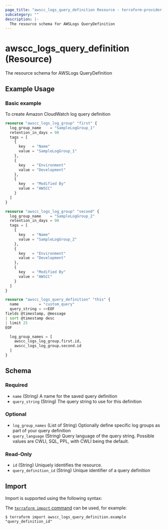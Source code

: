 ```yaml
---
page_title: "awscc_logs_query_definition Resource - terraform-provider-awscc"
subcategory: ""
description: |-
  The resource schema for AWSLogs QueryDefinition
---
```


# awscc_logs_query_definition (Resource)

The resource schema for AWSLogs QueryDefinition

## Example Usage

### Basic example
To create Amazon CloudWatch log query definition
```terraform
resource "awscc_logs_log_group" "first" {
  log_group_name    = "SampleLogGroup_1"
  retention_in_days = 90
  tags = [
    {
      key   = "Name"
      value = "SampleLogGroup_1"
    },
    {
      key   = "Environment"
      value = "Development"
    },
    {
      key   = "Modified By"
      value = "AWSCC"
    }
  ]
}

resource "awscc_logs_log_group" "second" {
  log_group_name    = "SampleLogGroup_2"
  retention_in_days = 90
  tags = [
    {
      key   = "Name"
      value = "SampleLogGroup_2"
    },
    {
      key   = "Environment"
      value = "Development"
    },
    {
      key   = "Modified By"
      value = "AWSCC"
    }
  ]
}

resource "awscc_logs_query_definition" "this" {
  name         = "custom_query"
  query_string = <<EOF
fields @timestamp, @message
| sort @timestamp desc
| limit 25
EOF

  log_group_names = [
    awscc_logs_log_group.first.id,
    awscc_logs_log_group.second.id
  ]
}
```

<!-- schema generated by tfplugindocs -->
## Schema

### Required

- `name` (String) A name for the saved query definition
- `query_string` (String) The query string to use for this definition

### Optional

- `log_group_names` (List of String) Optionally define specific log groups as part of your query definition
- `query_language` (String) Query language of the query string. Possible values are CWLI, SQL, PPL, with CWLI being the default.

### Read-Only

- `id` (String) Uniquely identifies the resource.
- `query_definition_id` (String) Unique identifier of a query definition

## Import

Import is supported using the following syntax:

The [`terraform import` command](https://developer.hashicorp.com/terraform/cli/commands/import) can be used, for example:

```shell
$ terraform import awscc_logs_query_definition.example "query_definition_id"
```